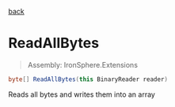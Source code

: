 ﻿

[back](/IronSphere.Extensions/types/BinaryReaderExtension)

# ReadAllBytes

> Assembly: IronSphere.Extensions

```csharp
byte[] ReadAllBytes(this BinaryReader reader)
```

Reads all bytes and writes them into an array

 
